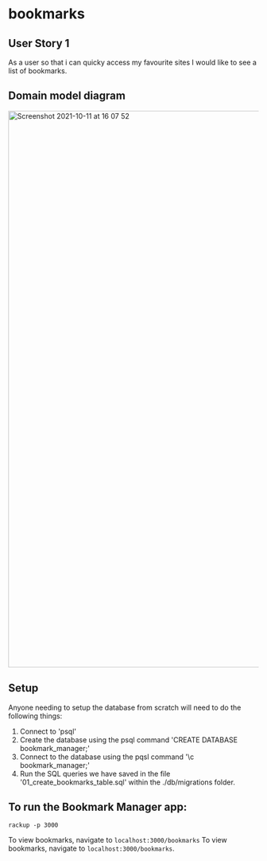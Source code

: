 # bookmarks
User Story 1
---------------
As a user 
so that i can quicky access my favourite sites
I would like to see a list of bookmarks.

Domain model diagram
---------------

<img width="1118" alt="Screenshot 2021-10-11 at 16 07 52" src="https://user-images.githubusercontent.com/25979615/136814056-58867e15-571c-438c-904a-68fe54f920b1.png">


Setup
---------------
Anyone needing to setup the database from scratch will need to do the following things:
1. Connect to 'psql'
2. Create the database using the psql command 'CREATE DATABASE bookmark_manager;'
3. Connect to the database using the pqsl command '\c bookmark_manager;'
4. Run the SQL queries we have saved in the file '01_create_bookmarks_table.sql' within the ./db/migrations folder.

To run the Bookmark Manager app:
---------------

```
rackup -p 3000
```

To view bookmarks, navigate to `localhost:3000/bookmarks`
To view bookmarks, navigate to `localhost:3000/bookmarks`.
